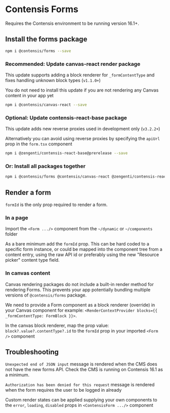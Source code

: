 # Contensis Forms

Requires the Contensis environment to be running version 16.1+.

## Install the forms package

```sh
npm i @contensis/forms --save
```

### Recommended: Update canvas-react render package

This update supports adding a block renderer for `_formContentType` and fixes handling unknown block types (`v1.1.0+`)

You do not need to install this update if you are not rendering any Canvas content in your app yet

```sh
npm i @contensis/canvas-react --save
```

### Optional: Update contensis-react-base package

This update adds new reverse proxies used in development only (`v3.2.2+`)

Alternatively you can avoid using reverse proxies by specifying the `apiUrl` prop in the `form.tsx` component

```sh
npm i @zengenti/contensis-react-base@prerelease --save
```

### Or: Install all packages together

```sh
npm i @contensis/forms @contensis/canvas-react @zengenti/contensis-react-base@prerelease --save
```

## Render a form

`formId` is the only prop required to render a form.

### In a page

Import the `<Form .../>` component from the `~/dynamic` or `~/components` folder

As a bare minimum add the `formId` prop. This can be hard coded to a specific form instance, or could be mapped into the component tree from a content entry, using the raw API id or preferably using the new "Resource picker" content type field.

### In canvas content

Canvas rendering packages do not include a built-in render method for rendering Forms. This prevents your app potentially bundling multiple versions of `@contensis/forms` package.

We need to provide a Form component as a block renderer (override) in your Canvas component for example: `<RenderContextProvider blocks={{ _formContentType: FormBlock }}>`.

In the canvas block renderer, map the prop value: `block?.value?.contentType?.id` to the `formId` prop in your imported `<Form />` component

## Troubleshooting

`Unexpected end of JSON input` message is rendered when the CMS does not have the new forms API. Check the CMS is running on Contensis 16.1 as a minimum.

`Authorization has been denied for this request` message is rendered when the form requires the user to be logged in already

Custom render states can be applied supplying your own components to the `error`, `loading`, `disabled` props in `<ContensisForm .../>` component